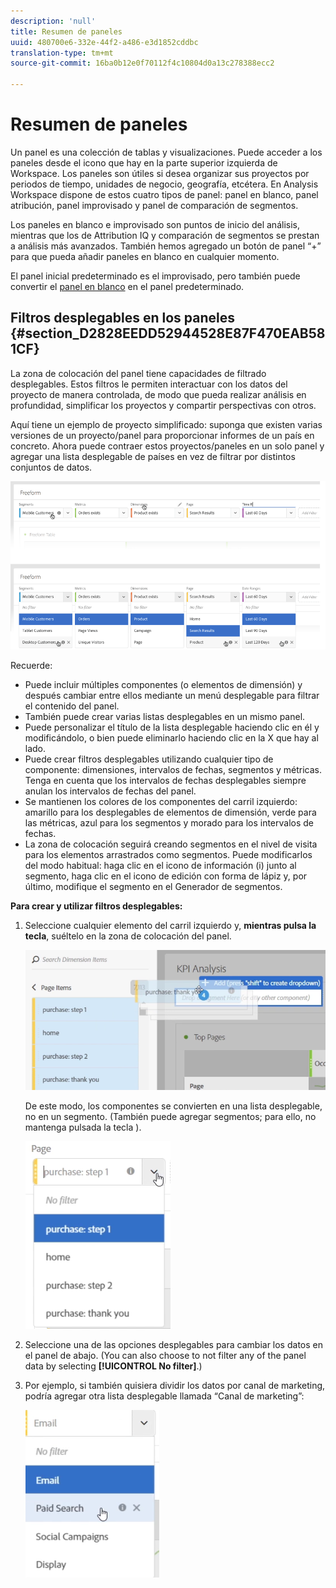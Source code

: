 ```yaml
---
description: 'null'
title: Resumen de paneles
uuid: 480700e6-332e-44f2-a486-e3d1852cddbc
translation-type: tm+mt
source-git-commit: 16ba0b12e0f70112f4c10804d0a13c278388ecc2

---
```



# Resumen de paneles

Un panel es una colección de tablas y visualizaciones. Puede acceder a los paneles desde el icono que hay en la parte superior izquierda de Workspace. Los paneles son útiles si desea organizar sus proyectos por periodos de tiempo, unidades de negocio, geografía, etcétera. En Analysis Workspace dispone de estos cuatro tipos de panel: panel en blanco, panel atribución, panel improvisado y panel de comparación de segmentos.

Los paneles en blanco e improvisado son puntos de inicio del análisis, mientras que los de Attribution IQ y comparación de segmentos se prestan a análisis más avanzados. También hemos agregado un botón de panel “+” para que pueda añadir paneles en blanco en cualquier momento.

El panel inicial predeterminado es el improvisado, pero también puede convertir el [panel en blanco](/help/analyze/analysis-workspace/c-panels/blank-panel.md) en el panel predeterminado.

## Filtros desplegables en los paneles  {#section_D2828EEDD52944528E87F470EAB581CF}

La zona de colocación del panel tiene capacidades de filtrado desplegables. Estos filtros le permiten interactuar con los datos del proyecto de manera controlada, de modo que pueda realizar análisis en profundidad, simplificar los proyectos y compartir perspectivas con otros.

Aquí tiene un ejemplo de proyecto simplificado: suponga que existen varias versiones de un proyecto/panel para proporcionar informes de un país en concreto. Ahora puede contraer estos proyectos/paneles en un solo panel y agregar una lista desplegable de países en vez de filtrar por distintos conjuntos de datos.

![](assets/dropdowns.png)

Recuerde:

* Puede incluir múltiples componentes (o elementos de dimensión) y después cambiar entre ellos mediante un menú desplegable para filtrar el contenido del panel.
* También puede crear varias listas desplegables en un mismo panel.
* Puede personalizar el título de la lista desplegable haciendo clic en él y modificándolo, o bien puede eliminarlo haciendo clic en la X que hay al lado.
* Puede crear filtros desplegables utilizando cualquier tipo de componente: dimensiones, intervalos de fechas, segmentos y métricas. Tenga en cuenta que los intervalos de fechas desplegables siempre anulan los intervalos de fechas del panel.
* Se mantienen los colores de los componentes del carril izquierdo: amarillo para los desplegables de elementos de dimensión, verde para las métricas, azul para los segmentos y morado para los intervalos de fechas.
* La zona de colocación seguirá creando segmentos en el nivel de visita para los elementos arrastrados como segmentos. Puede modificarlos del modo habitual: haga clic en el icono de información (i) junto al segmento, haga clic en el icono de edición con forma de lápiz y, por último, modifique el segmento en el Generador de segmentos.

**Para crear y utilizar filtros desplegables:**

1. Seleccione cualquier elemento del carril izquierdo y, **mientras pulsa la tecla**, suéltelo en la zona de colocación del panel.

   ![](assets/create_dropdown.png)

   De este modo, los componentes se convierten en una lista desplegable, no en un segmento. (También puede agregar segmentos; para ello, no mantenga pulsada la tecla ).

   ![](assets/dropdown.png)

1. Seleccione una de las opciones desplegables para cambiar los datos en el panel de abajo. (You can also choose to not filter any of the panel data by selecting **[!UICONTROL No filter]**.)
1. Por ejemplo, si también quisiera dividir los datos por canal de marketing, podría agregar otra lista desplegable llamada “Canal de marketing”:

   ![](assets/mc_dropdown.png)


